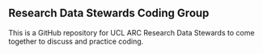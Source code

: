 ## Research Data Stewards Coding Group 

This is a GitHub repository for UCL ARC Research Data Stewards to come together to discuss and practice coding. 